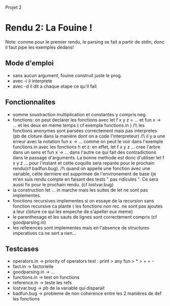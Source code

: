 Projet 2

# Rendu 2: La Fouine !

Note: comme pour le premier rendu, le parsing se fait a partir de stdin, donc il faut pipe les exemples dedans!

## Mode d'emploi

* sans aucun argument, fouine construit juste le prog.
* avec -i il interprete
* avec -d il dit a chaque etape ce qu'il fait

## Fonctionnalites
* somme soustraction multiplication et constantes y compris neg.
* fonctions: on peut declarer les fonctions avec
let f x y z = ... et fun x -> ... et les deux en meme temps ( cf exemple functions.in ) 
/!\ les fonctions anonymes sont parsées correctement mais pas interpretes (pb de cloture dans la manière dont on a code l'interpreteur)
/!\ il y a une erreur avec la notation fun x -> ... comme on peut le voir dans l'exemple functions.in avec les fonctions h et z:
en effet, let f x y z ... cree l'arbre dans un sens et fun x -> ... dans l'autre ce qui fait des contradictions dans le passage d'arguments. La bonne methode est donc d'utiliser let f x y z ... pour l'instant et cette coquille sera reparée pour le prochain rendu(cf badfun.bug).
/!\ quand on appelle une fonction avec une variable, cette derniere est supprimee de l'environement de base (je m'en suis rendu compte en faisant des tests " pas ridicules ". Ce sera aussi fix pour le prochain rendu. (cf lostvar.bug)
* la construction let ... in marche mais les suites de let ne sont pas implementes.
* fonctions recursives implementes si on essaye de la recursion sans fonction recursive ca plante ( les fonctions non rec. ne sont pas ajoutes a leur cloture ce qui les empeche de s'apeller eux meme)
* le parenthesage et les sauts de lignes sont correctement compris (cf goodparsing.in)
* les references sont implementes mais en l'absence de structures imperatives ca ne sert a rien...

## Testcases
* operators.in -> priority of operators test :  print > any fun > * > + = -
* fact.in		-> factorielle
* goodparsing.in	-> ...
* functions.in		-> test on functions
* reference.in		-> teste les refs
* lostvar.bug		-> pb de la variable qui disparait
* badfun.bug		-> probleme de non coherence entre les 2 manières de def les fonctions




